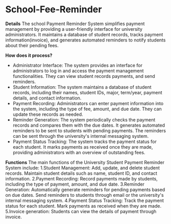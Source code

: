 # School-Fee-Reminder

**Details**
The school Payment Reminder System simplifies payment management by providing a user-friendly interface for university administrators. It maintains a database of student records, tracks payment information(invoice), and generates automated reminders to notify students about their pending fees.

**How does it process?**

+ Administrator Interface: The system provides an interface for administrators to log in and access the payment management functionalities. They can view student records payments, and send reminders.
+ Student Information: The system maintains a database of student records, including their names, student IDs, major, term/year, payment details, and contact information.
+ Payment Recording:  Administrators can enter payment information into the system, including the type of fee, amount, and due date. They can update these records as needed.
+ Reminder Generation: The system periodically checks the payment records and compares them with the due dates. It generates automated reminders to be sent to students with pending payments. The reminders can be sent through the university's internal messaging system.
+ Payment Status Tracking: The system tracks the payment status for each student. It marks payments as received once they are made, providing administrators with an overview of outstanding fees.

**Functions**
	The main functions of the University Student Payment Reminder System include:
1.Student Management: Add, update, and delete student records. Maintain student details such as name, student ID, and contact information.
2.Payment Recording: Record payments made by students, including the type of payment, amount, and due date.
3.Reminder Generation: Automatically generate reminders for pending payments based on due dates. Send reminders to students through email or the university's internal messaging system.
4.Payment Status Tracking: Track the payment status for each student. Mark payments as received when they are made.
5.Invoice generation: Students can view the details of payment through invoice.
